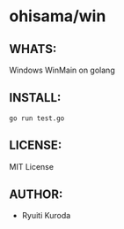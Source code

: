 ohisama/win
======

WHATS:
------

  Windows WinMain on golang

INSTALL:
--------

    
    go run test.go 

LICENSE:
--------

  MIT License

AUTHOR:
-------

  * Ryuiti Kuroda
